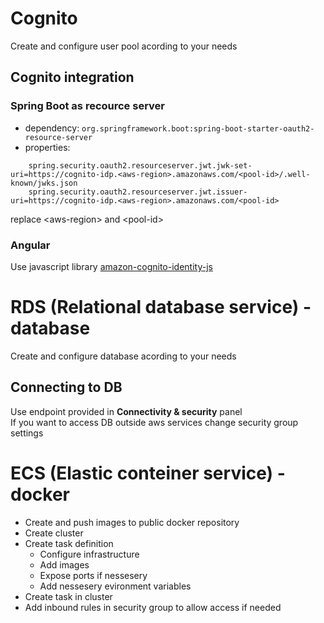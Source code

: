 # Cognito

Create and configure user pool acording to your needs 

## Cognito integration

### Spring Boot as recource server

- dependency: ```org.springframework.boot:spring-boot-starter-oauth2-resource-server```
- properties:
```
    spring.security.oauth2.resourceserver.jwt.jwk-set-uri=https://cognito-idp.<aws-region>.amazonaws.com/<pool-id>/.well-known/jwks.json
    spring.security.oauth2.resourceserver.jwt.issuer-uri=https://cognito-idp.<aws-region>.amazonaws.com/<pool-id>
```
replace \<aws-region> and \<pool-id> 

### Angular

Use javascript library [amazon-cognito-identity-js](https://www.npmjs.com/package/amazon-cognito-identity-js)

# RDS (Relational database service) - database

Create and configure database acording to your needs 

## Connecting to DB

Use endpoint provided in **Connectivity & security** panel  
If you want to access DB outside aws services change security group settings  

# ECS (Elastic conteiner service) - docker 

- Create and push images to public docker repository  
- Create cluster
- Create task definition
  - Configure infrastructure
  - Add images
  - Expose ports if nessesery
  - Add nessesery evironment variables
- Create task in cluster
- Add inbound rules in security group to allow access if needed
